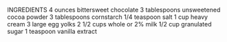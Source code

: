 INGREDIENTS
4 ounces bittersweet chocolate
3 tablespoons unsweetened cocoa powder
3 tablespoons cornstarch
1/4 teaspoon salt
1 cup heavy cream
3 large egg yolks
2 1/2 cups whole or 2% milk
1/2 cup granulated sugar
1 teaspoon vanilla extract